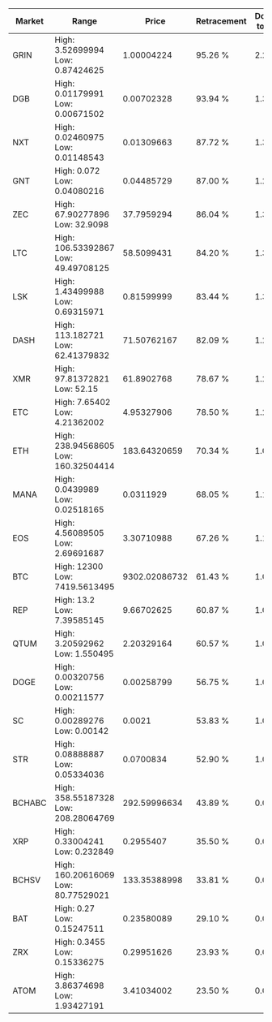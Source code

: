 | Market | Range | Price| Retracement | Doubles to 50% |
| --- | --- | --- | --- | --- |
| GRIN | High: 3.52699994<br />Low: 0.87424625 | 1.00004224 | 95.26 % | 2.20 |
| DGB | High: 0.01179991<br />Low: 0.00671502 | 0.00702328 | 93.94 % | 1.32 |
| NXT | High: 0.02460975<br />Low: 0.01148543 | 0.01309663 | 87.72 % | 1.38 |
| GNT | High: 0.072<br />Low: 0.04080216 | 0.04485729 | 87.00 % | 1.26 |
| ZEC | High: 67.90277896<br />Low: 32.9098 | 37.7959294 | 86.04 % | 1.33 |
| LTC | High: 106.53392867<br />Low: 49.49708125 | 58.5099431 | 84.20 % | 1.33 |
| LSK | High: 1.43499988<br />Low: 0.69315971 | 0.81599999 | 83.44 % | 1.30 |
| DASH | High: 113.182721<br />Low: 62.41379832 | 71.50762167 | 82.09 % | 1.23 |
| XMR | High: 97.81372821<br />Low: 52.15 | 61.8902768 | 78.67 % | 1.21 |
| ETC | High: 7.65402<br />Low: 4.21362002 | 4.95327906 | 78.50 % | 1.20 |
| ETH | High: 238.94568605<br />Low: 160.32504414 | 183.64320659 | 70.34 % | 1.09 |
| MANA | High: 0.0439989<br />Low: 0.02518165 | 0.0311929 | 68.05 % | 1.11 |
| EOS | High: 4.56089505<br />Low: 2.69691687 | 3.30710988 | 67.26 % | 1.10 |
| BTC | High: 12300<br />Low: 7419.5613495 | 9302.02086732 | 61.43 % | 1.06 |
| REP | High: 13.2<br />Low: 7.39585145 | 9.66702625 | 60.87 % | 1.07 |
| QTUM | High: 3.20592962<br />Low: 1.550495 | 2.20329164 | 60.57 % | 1.08 |
| DOGE | High: 0.00320756<br />Low: 0.00211577 | 0.00258799 | 56.75 % | 1.03 |
| SC | High: 0.00289276<br />Low: 0.00142 | 0.0021 | 53.83 % | 1.03 |
| STR | High: 0.08888887<br />Low: 0.05334036 | 0.0700834 | 52.90 % | 1.01 |
| BCHABC | High: 358.55187328<br />Low: 208.28064769 | 292.59996634 | 43.89 % | 0.00 |
| XRP | High: 0.33004241<br />Low: 0.232849 | 0.2955407 | 35.50 % | 0.00 |
| BCHSV | High: 160.20616069<br />Low: 80.77529021 | 133.35388998 | 33.81 % | 0.00 |
| BAT | High: 0.27<br />Low: 0.15247511 | 0.23580089 | 29.10 % | 0.00 |
| ZRX | High: 0.3455<br />Low: 0.15336275 | 0.29951626 | 23.93 % | 0.00 |
| ATOM | High: 3.86374698<br />Low: 1.93427191 | 3.41034002 | 23.50 % | 0.00 |
